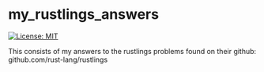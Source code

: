 # my_rustlings_answers
[![License: MIT](https://img.shields.io/github/license/rust-lang/rustlings)](https://mit-license.org/)

This consists of my answers to the rustlings problems found on their github: github.com/rust-lang/rustlings
